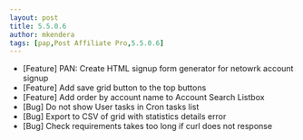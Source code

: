```yaml
---
layout: post
title: 5.5.0.6
author: mkendera
tags: [pap,Post Affiliate Pro,5.5.0.6]
---
```


- [Feature] PAN: Create HTML signup form generator for netowrk account signup 
- [Feature] Add save grid button to the top buttons
- [Feature] Add order by account name to Account Search Listbox
- [Bug] Do not show User tasks in Cron tasks list
- [Bug] Export to CSV of grid with statistics details error
- [Bug] Check requirements takes too long if curl does not response
